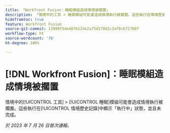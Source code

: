 ```yaml
---
title: 「Workfront Fusion：睡眠模組造成情境被擱置」
description: 「情境中的工具 > 睡眠模組可能會造成情境執行被擱置。這些執行在情境歷史記錄中顯示執行中狀態，並且未完成。」
hidefromtoc: true
feature: Workfront Fusion
source-git-commit: 13999f5de48f612de2a75d179d2c3af0c6727607
workflow-type: ht
source-wordcount: '76'
ht-degree: 100%

---
```



# [!DNL Workfront Fusion]：睡眠模組造成情境被擱置

情境中的[!UICONTROL 工具] > [!UICONTROL 睡眠]模組可能會造成情境執行被擱置。這些執行在[!UICONTROL 情境歷史記錄]中顯示「執行中」狀態，並且未完成。

_於 2023 年 7 月 26 日首次通報。_

